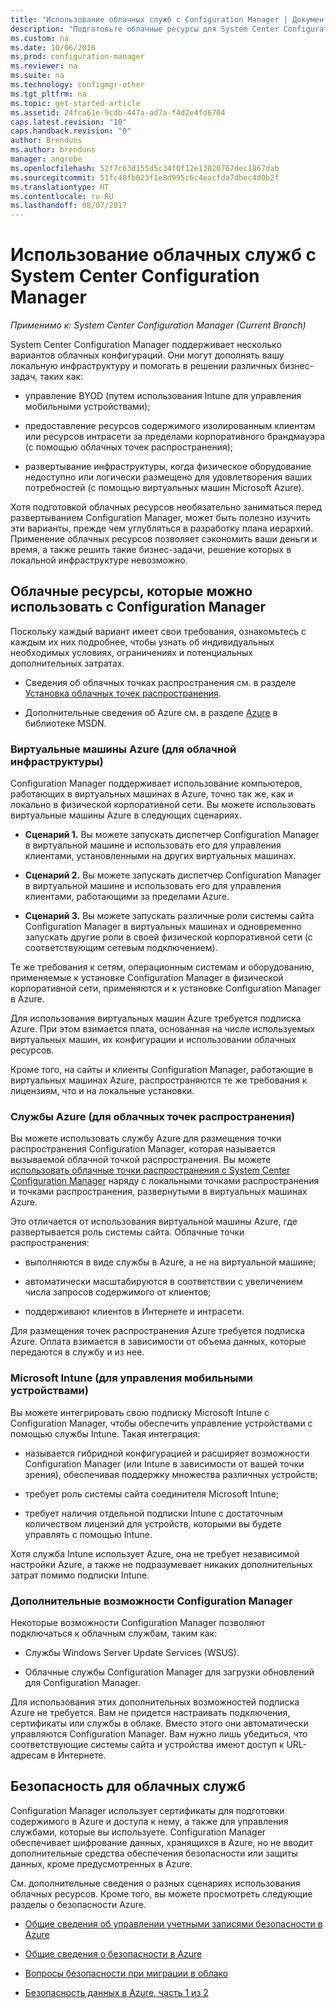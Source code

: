 ```yaml
---
title: "Использование облачных служб с Configuration Manager | Документация Майкрософт"
description: "Подготовьте облачные ресурсы для System Center Configuration Manager в дополнение к локальной инфраструктуре."
ms.custom: na
ms.date: 10/06/2016
ms.prod: configuration-manager
ms.reviewer: na
ms.suite: na
ms.technology: configmgr-other
ms.tgt_pltfrm: na
ms.topic: get-started-article
ms.assetid: 24fca61e-9cdb-447a-ad7a-f4d2e4fd6704
caps.latest.revision: "10"
caps.handback.revision: "0"
author: Brenduns
ms.author: brenduns
manager: angrobe
ms.openlocfilehash: 52f7c63d155d5c34f0f12e13020767dec1867dab
ms.sourcegitcommit: 51fc48fb023f1e8d995c6c4eacfda7dbec4d0b2f
ms.translationtype: HT
ms.contentlocale: ru-RU
ms.lasthandoff: 08/07/2017
---
```

# <a name="use-cloud-services-with-system-center-configuration-manager"></a>Использование облачных служб с System Center Configuration Manager

*Применимо к: System Center Configuration Manager (Current Branch)*

System Center Configuration Manager поддерживает несколько вариантов облачных конфигураций. Они могут дополнять вашу локальную инфраструктуру и помогать в решении различных бизнес-задач, таких как:  

-   управление BYOD (путем использования Intune для управления мобильными устройствами);  

-   предоставление ресурсов содержимого изолированным клиентам или ресурсов интрасети за пределами корпоративного брандмауэра (с помощью облачных точек распространения);  

-   развертывание инфраструктуры, когда физическое оборудование недоступно или логически размещено для удовлетворения ваших потребностей (с помощью виртуальных машин Microsoft Azure).  

Хотя подготовкой облачных ресурсов необязательно заниматься перед развертыванием Configuration Manager, может быть полезно изучить эти варианты, прежде чем углубляться в разработку плана иерархий. Применение облачных ресурсов позволяет сэкономить ваши деньги и время, а также решить такие бизнес-задачи, решение которых в локальной инфраструктуре невозможно.  

## <a name="cloud-based-resources-you-can-use-with-configuration-manager"></a>Облачные ресурсы, которые можно использовать с Configuration Manager  
 Поскольку каждый вариант имеет свои требования, ознакомьтесь с каждым их них подробнее, чтобы узнать об индивидуальных необходимых условиях, ограничениях и потенциальных дополнительных затратах.  

-   Сведения об облачных точках распространения см. в разделе [Установка облачных точек распространения](/sccm/core/servers/deploy/configure/install-cloud-based-distribution-points-in-microsoft-azure).

-   Дополнительные сведения об Azure см. в разделе [Azure](http://go.microsoft.com/fwlink/p/?LinkId=262965) в библиотеке MSDN.  

### <a name="azure-virtual-machines-for-cloud-based-infrastructure"></a>Виртуальные машины Azure (для облачной инфраструктуры)  
 Configuration Manager поддерживает использование компьютеров, работающих в виртуальных машинах в Azure, точно так же, как и локально в физической корпоративной сети. Вы можете использовать виртуальные машины Azure в следующих сценариях.  

-   **Сценарий 1.** Вы можете запускать диспетчер Configuration Manager в виртуальной машине и использовать его для управления клиентами, установленными на других виртуальных машинах.  

-   **Сценарий 2.** Вы можете запускать диспетчер Configuration Manager в виртуальной машине и использовать его для управления клиентами, работающими за пределами Azure.  

-   **Сценарий 3.** Вы можете запускать различные роли системы сайта Configuration Manager в виртуальных машинах и одновременно запускать другие роли в своей физической корпоративной сети (с соответствующим сетевым подключением).  

Те же требования к сетям, операционным системам и оборудованию, применяемые к установке Configuration Manager в физической корпоративной сети, применяются и к установке Configuration Manager в Azure.  

Для использования виртуальных машин Azure требуется подписка Azure. При этом взимается плата, основанная на числе используемых виртуальных машин, их конфигурации и использовании облачных ресурсов.  

Кроме того, на сайты и клиенты Configuration Manager, работающие в виртуальных машинах Azure, распространяются те же требования к лицензиям, что и на локальные установки.  

### <a name="azure-services-for-cloud-based-distribution-points"></a>Службы Azure (для облачных точек распространения)  
 Вы можете использовать службу Azure для размещения точки распространения Configuration Manager, которая называется вызываемой облачной точкой распространения. Вы можете [использовать облачные точки распространения c System Center Configuration Manager](../../core/plan-design/hierarchy/use-a-cloud-based-distribution-point.md) наряду с локальными точками распространения и точками распространения, развернутыми в виртуальных машинах Azure.  

 Это отличается от использования виртуальной машины Azure, где развертывается роль системы сайта. Облачные точки распространения:  

-   выполняются в виде службы в Azure, а не на виртуальной машине;  

-   автоматически масштабируются в соответствии с увеличением числа запросов содержимого от клиентов;  

-   поддерживают клиентов в Интернете и интрасети.  

Для размещения точек распространения Azure требуется подписка Azure. Оплата взимается в зависимости от объема данных, которые передаются в службу и из нее.  

### <a name="microsoft-intune-for-mobile-device-management"></a>Microsoft Intune (для управления мобильными устройствами)  
 Вы можете интегрировать свою подписку Microsoft Intune с Configuration Manager, чтобы обеспечить управление устройствами с помощью службы Intune. Такая интеграция:  

-   называется гибридной конфигурацией и расширяет возможности Configuration Manager (или Intune в зависимости от вашей точки зрения), обеспечивая поддержку множества различных устройств;  

-   требует роль системы сайта соединителя Microsoft Intune;  

-   требует наличия отдельной подписки Intune с достаточным количеством лицензий для устройств, которыми вы будете управлять с помощью Intune.  

Хотя служба Intune использует Azure, она не требует независимой настройки Azure, а также не подразумевает никаких дополнительных затрат помимо подписки Intune.  

### <a name="additional-configuration-manager-capabilities"></a>Дополнительные возможности Configuration Manager  
 Некоторые возможности Configuration Manager позволяют подключаться к облачным службам, таким как:  

-   Службы Windows Server Update Services (WSUS).  

-   Облачные службы Configuration Manager для загрузки обновлений для Configuration Manager.  

Для использования этих дополнительных возможностей подписка Azure не требуется. Вам не придется настраивать подключения, сертификаты или службы в облаке. Вместо этого они автоматически управляются Configuration Manager. Вам нужно лишь убедиться, что соответствующие системы сайта и устройства имеют доступ к URL-адресам в Интернете.  

##  <a name="BKMK_CloudSec"></a> Безопасность для облачных служб  
 Configuration Manager использует сертификаты для подготовки содержимого в Azure и доступа к нему, а также для управления службами, которые вы используете. Configuration Manager обеспечивает шифрование данных, хранящихся в Azure, но не вводит дополнительные средства обеспечения безопасности или защиты данных, кроме предусмотренных в Azure.  

 См. дополнительные сведения о разных сценариях использования облачных ресурсов. Кроме того, вы можете просмотреть следующие разделы о безопасности Azure.  

-   [Общие сведения об управлении учетными записями безопасности в Azure](http://go.microsoft.com/fwlink/p/?LinkId=262968)  

-   [Общие сведения о безопасности в Azure](http://go.microsoft.com/fwlink/p/?LinkId=262970)  

-   [Вопросы безопасности при миграции в облако](http://go.microsoft.com/fwlink/p/?LinkId=262971)  

-   [Безопасность данных в Azure, часть 1 из 2](http://go.microsoft.com/fwlink/p/?LinkId=262974)  
